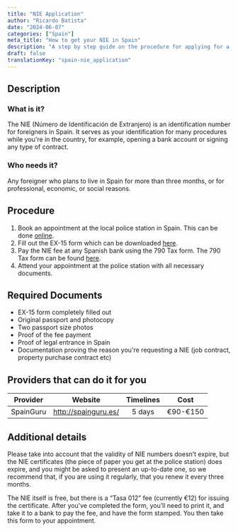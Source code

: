 ```yaml
---
title: "NIE Application"
author: "Ricardo Batista"
date: "2024-06-07"
categories: ["Spain"]
meta_title: "How to get your NIE in Spain"
description: "A step by step guide on the procedure for applying for a NIE in Spain"
draft: false
translationKey: "spain-nie_application"
---
```


## Description
### What is it?
The NIE (Número de Identificación de Extranjero) is an identification number for foreigners in Spain. It serves as your identification for many procedures while you're in the country, for example, opening a bank account or signing any type of contract.

### Who needs it?
Any foreigner who plans to live in Spain for more than three months, or for professional, economic, or social reasons.

## Procedure

1. Book an appointment at the local police station in Spain. This can be done [online](https://sede.administraciones.gob.es/icpplus/).
2. Fill out the EX-15 form which can be downloaded [here](https://sede.administraciones.gob.es/pagina/index/directorio/icpplus).
3. Pay the NIE fee at any Spanish bank using the 790 Tax form. The 790 Tax form can be found [here](https://sede.administraciones.gob.es/pagina/index/directorio/tasas1).
4. Attend your appointment at the police station with all necessary documents.

## Required Documents

- EX-15 form completely filled out
- Original passport and photocopy
- Two passport size photos
- Proof of the fee payment
- Proof of legal entrance in Spain
- Documentation proving the reason you're requesting a NIE (job contract, property purchase contract etc)

## Providers that can do it for you

| Provider        |     Website                    |     Timelines    |       Cost      |
| --------------- | ------------------------------ |  :-------------: | :-------------: |
| SpainGuru       |  http://spainguru.es/          |     5 days       |     €90-€150    |

## Additional details
Please take into account that the validity of NIE numbers doesn’t expire, but the NIE certificates (the piece of paper you get at the police station) does expire, and you might be asked to present an up-to-date one, so we recommend that, if you are using it regularly, that you renew it every three months.

The NIE itself is free, but there is a “Tasa 012” fee (currently €12) for issuing the certificate. After you’ve completed the form, you’ll need to print it, and take it to a bank to pay the fee, and have the form stamped. You then take this form to your appointment.